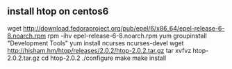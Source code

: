 ## install htop on centos6
wget http://download.fedoraproject.org/pub/epel/6/x86_64/epel-release-6-8.noarch.rpm
rpm -ihv epel-release-6-8.noarch.rpm
yum groupinstall "Development Tools"
yum install ncurses ncurses-devel
wget http://hisham.hm/htop/releases/2.0.2/htop-2.0.2.tar.gz
tar xvfvz htop-2.0.2.tar.gz
cd htop-2.0.2
./configure
make
make install

